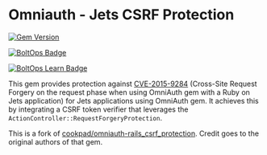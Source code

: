 # Omniauth - Jets CSRF Protection

[![Gem Version](https://badge.fury.io/rb/omniauth-jets_csrf_protection.png)](http://badge.fury.io/rb/omniauth-jets_csrf_protection)

[![BoltOps Badge](https://img.boltops.com/boltops/badges/boltops-badge.png)](https://www.boltops.com)

[![BoltOps Learn Badge](https://img.boltops.com/boltops-learn/boltops-learn.png)](https://learn.boltops.com)


This gem provides protection against [CVE-2015-9284] (Cross-Site Request
Forgery on the request phase when using OmniAuth gem with a Ruby on Jets
application) for Jets applications using OmniAuth gem. It achieves this by integrating a CSRF token verifier that leverages the `ActionController::RequestForgeryProtection`.

[CVE-2015-9284]: https://nvd.nist.gov/vuln/detail/CVE-2015-9284

This is a fork of [cookpad/omniauth-rails_csrf_protection](https://github.com/cookpad/omniauth-rails_csrf_protection). Credit goes to the original authors of that gem.
